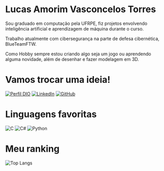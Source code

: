 # Lucas Amorim Vasconcelos Torres

Sou graduado em computação pela UFRPE, fiz projetos envolvendo inteligência artificial e aprendizagem de máquina durante o curso.

Trabalho atualmente com cibersegurança na parte de defesa cibernética, BlueTeamFTW.

Como Hobby sempre estou criando algo seja um jogo ou aprendendo alguma novidade, além de desenhar e fazer modelagem em 3D.

# Vamos trocar uma ideia!

[![Perfil DIO](https://img.shields.io/badge/-Meu%20Perfil%20na%20DIO-000?style=for-the-badge)](https://web.dio.me/users/amorimlucas416) 
[![LinkedIn](https://img.shields.io/badge/LinkedIn-000?style=for-the-badge&logo=linkedin&logoColor=fff)](https://www.linkedin.com/in/lucas-amorim-vasconcelos-torres-928180107/)
[![GitHub](https://img.shields.io/badge/GitHub-000?style=for-the-badge&logo=github&logoColor=fff)](https://github.com/lucasrbk)

# Linguagens favoritas

![C](https://img.shields.io/badge/C-000?style=for-the-badge&logo)
![C#](https://img.shields.io/badge/C%23-000?style=for-the-badge&logo)
![Python](https://img.shields.io/badge/Python-000?style=for-the-badge&logo=python)

# Meu ranking 
![Top Langs](https://github-readme-stats-git-masterrstaa-rickstaa.vercel.app/api/top-langs/?username=lucasrbk&bg_color=000&border_color=30A3DC&title_color=E94D5F&text_color=FFF)








